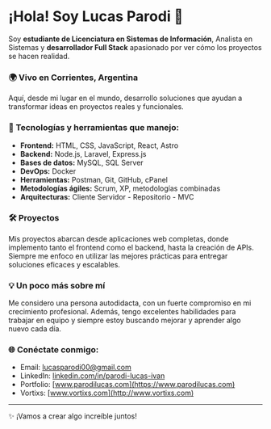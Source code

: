 # ¡Hola! Soy Lucas Parodi 👋

Soy **estudiante de Licenciatura en Sistemas de Información**, Analista en Sistemas y **desarrollador Full Stack** apasionado por ver cómo los proyectos se hacen realidad. 

### 🌍 Vivo en Corrientes, Argentina
Aquí, desde mi lugar en el mundo, desarrollo soluciones que ayudan a transformar ideas en proyectos reales y funcionales.

### 🚀 Tecnologías y herramientas que manejo:
- **Frontend:** HTML, CSS, JavaScript, React, Astro
- **Backend:** Node.js, Laravel, Express.js
- **Bases de datos:** MySQL, SQL Server
- **DevOps:** Docker
- **Herramientas:** Postman, Git, GitHub, cPanel
- **Metodologías ágiles:** Scrum, XP, metodologías combinadas
- **Arquitecturas:** Cliente Servidor - Repositorio - MVC

### 🛠️ Proyectos
Mis proyectos abarcan desde aplicaciones web completas, donde implemento tanto el frontend como el backend, hasta la creación de APIs. Siempre me enfoco en utilizar las mejores prácticas para entregar soluciones eficaces y escalables.

### 💡 Un poco más sobre mí
Me considero una persona autodidacta, con un fuerte compromiso en mi crecimiento profesional. Además, tengo excelentes habilidades para trabajar en equipo y siempre estoy buscando mejorar y aprender algo nuevo cada día.

### 🌐 Conéctate conmigo:
- Email: [lucasparodi00@gmail.com](mailto:lucasparodi00@gmail.com)
- LinkedIn: [linkedin.com/in/parodi-lucas-ivan](https://www.linkedin.com/in/parodi-lucas-ivan/)
- Portfolio: [www.parodilucas.com](https://www.parodilucas.com)
- Vortixs: [www.vortixs.com](http://www.vortixs.com)
---

✨ ¡Vamos a crear algo increíble juntos!
